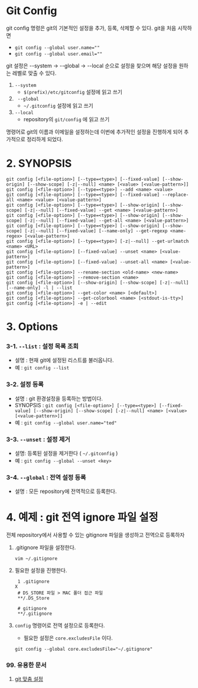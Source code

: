 # Git Config

git config 명령은 git의 기본적인 설정을 추가, 등록, 삭제할 수 있다. git을 처음 시작하면 

- `git config --global user.name=""`
-  `git config --global user.email=""`

git 설정은 --system -> --global -> --local 순으로 설정을 찾으며 해당 설정을 원하는 레벨로 맞출 수 있다.

1. `--system`
   - `$(prefix)/etc/gitconfig` 설정에 읽고 쓰기
2. ` --global`
   - `~/.gitconfig` 설정에 읽고 쓰기
3. `--local` 
   -  repository의 `git/config` 에 읽고 쓰기

명령어로 git의 이름과 이메일을 설정하는데 이번에 추가적인 설정을 진행하게 되어 추가적으로 정리하게 되었다.

# 2. SYNOPSIS

```shell
git config [<file-option>] [--type=<type>] [--fixed-value] [--show-origin] [--show-scope] [-z|--null] <name> [<value> [<value-pattern>]]
git config [<file-option>] [--type=<type>] --add <name> <value>
git config [<file-option>] [--type=<type>] [--fixed-value] --replace-all <name> <value> [<value-pattern>]
git config [<file-option>] [--type=<type>] [--show-origin] [--show-scope] [-z|--null] [--fixed-value] --get <name> [<value-pattern>]
git config [<file-option>] [--type=<type>] [--show-origin] [--show-scope] [-z|--null] [--fixed-value] --get-all <name> [<value-pattern>]
git config [<file-option>] [--type=<type>] [--show-origin] [--show-scope] [-z|--null] [--fixed-value] [--name-only] --get-regexp <name-regex> [<value-pattern>]
git config [<file-option>] [--type=<type>] [-z|--null] --get-urlmatch <name> <URL>
git config [<file-option>] [--fixed-value] --unset <name> [<value-pattern>]
git config [<file-option>] [--fixed-value] --unset-all <name> [<value-pattern>]
git config [<file-option>] --rename-section <old-name> <new-name>
git config [<file-option>] --remove-section <name>
git config [<file-option>] [--show-origin] [--show-scope] [-z|--null] [--name-only] -l | --list
git config [<file-option>] --get-color <name> [<default>]
git config [<file-option>] --get-colorbool <name> [<stdout-is-tty>]
git config [<file-option>] -e | --edit
```

# 3. Options

### 3-1. `--list` : 설정 목록 조회

- 설명 : 현재 git에 설정된 리스트를 불러옵니다.
- 예 : `git config --list`

### 3-2. 설정 등록

- 설명 : git 환경설정을 등록하는 방법이다.
- SYNOPSIS : `git config [<file-option>] [--type=<type>] [--fixed-value] [--show-origin] [--show-scope] [-z|--null] <name> [<value> [<value-pattern>]]`
- 예 : `git config --global user.name="ted"`

### 3-3. `--unset` : 설정 제거

- 설명: 등록된 설정을 제거한다 ( `~/.gitconfig` )
- 예 : `git config --global --unset <key>`

### 3-4. `--global` : 전역 설정 등록

- 설명 : 모든 repository에 전역적으로 등록한다. 

# 4. 예제 : git 전역 ignore 파일 설정

전체 repository에서 사용할 수 있는 gitignore 파일을 생성하고 전역으로 등록하자

1. .gitignore 파일을 설정한다.

   ```shell
   vim ~/.gitignore
   ```

2. 필요한 설정을 진행한다.

   ```shell
    1 .gitignore                                                                    X
    # DS_STORE 파일 > MAC 폴더 접근 파일
    **/.DS_Store
   
    # gitignore
    **/.gitignore
   ```

3. `config` 명령어로 전역 설정으로 등록한다.

   - 필요한 설정은 `core.excludesFile` 이다.

   ```shell
   git config --global core.excludesFile="~/.gitignore"
   ```

### 99. 유용한 문서

1. [git 맞춤 설정](https://git-scm.com/book/ko/v2/Git%EB%A7%9E%EC%B6%A4-Git-%EC%84%A4%EC%A0%95%ED%95%98%EA%B8%B0)